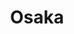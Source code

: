 ---
layout: place
title: Osaka
permalink: /kentucky/louisville/osaka.html
stateAbbr: KY
stateName: Kentucky
cityName: Louisville
seo:
  type: restaurant
  links: null
place_id: ChIJRV-GzD5zaYgR2O7nFVtgykY
photos:
  - name: >-
      places/ChIJRV-GzD5zaYgR2O7nFVtgykY/photos/AeeoHcJvpHlWmhrF5pmf4OBuAfJm7R6e43L_MXY1kbN5YiTULUPXYruY8PUOqikWhWj61fCIYTJkH02vExNWRmWt2qMYFCJYn0yexvJ5Ziwg8qbPQR9vCa6VvPB-uVtX-doF-5iApc8RhJRvUrfH9VBcQFYkZBjTupD2gI8yit0sFcCHt5pTR81Cmk28zFloYxbJqXiAyVNGFU6bwM7w3Ill4g67xpHC4Y7jbbeSJ0xXyuYDsBQeS0ZQ9oEZ2bsiGqlHrj0K8RACp9pfHUcaYHtH_zyLyBKMDN3TPt6H6d1zvGt1uZZPo1Wsm2ba8cbDPDYCL3L7WUoW2q2u4p3w-QTAM7ICE3k3FalQa-0UTAP4bzLere0gMt4mOtdCuJesB-YOMT_1tFOU0kNnsdPvVlNJCXZMMqUap-n2aibVgEDqrouOUMGB
    widthPx: 4032
    heightPx: 2268
    authorAttributions:
      - displayName: Jeff
        uri: https://maps.google.com/maps/contrib/108880555714617071361
        photoUri: >-
          https://lh3.googleusercontent.com/a-/ALV-UjUS11oZZZGzgmg4ub9FVCy5GY164rE_8ANdZAm5A0fN207zdlf5BA=s100-p-k-no-mo
    flagContentUri: >-
      https://www.google.com/local/imagery/report/?cb_client=maps_api_places.places_api&image_key=!1e10!2sCIHM0ogKEICAgICkwKjA9wE&hl=en-US
    googleMapsUri: >-
      https://www.google.com/maps/place//data=!3m4!1e2!3m2!1sCIHM0ogKEICAgICkwKjA9wE!2e10!4m2!3m1!1s0x8869733ecc865f45:0x46ca605b15e7eed8
  - name: >-
      places/ChIJRV-GzD5zaYgR2O7nFVtgykY/photos/AeeoHcJEllC13J8Q9U_yXdQCvLMDN-Uv3J--hgy2V_C3sOTHJM0Tkni6UMiumc9vGjpgJ-RSi8bBQLTWtwguF_tNy37rPuFuBMhgHYyKWJD3rJR9gJFUh664MjNHhp6bHb6CM4iMMrSzZfvInxRR6XmS1KvvKutfeIy9hf8L2hmOfrUVHtflc9lXuGsftx6udTcneABDiM54gT5mrO-teIvoOtwX4BXLMT9n-_-QGoHVKFcdj2EJPNyn0LpC9Eaczkk7iNfjX9VKDi6q_fzaGumwMfGP6fhSM_WqJACHzmil3BOMSDetJGAuEAIWI8WHWtHm7ocjEk0Q5cJjZkEe_KsN8SvS7CVhw_XXYmeM4yuLrRv-0rhvZQ5FRoVxn1ZQSW8P80mlG713N7JpPBTmCNPvz_-wBK5abNf-mWxZAgiH3EtXKQ
    widthPx: 4800
    heightPx: 2700
    authorAttributions:
      - displayName: Jackie Hawkins
        uri: https://maps.google.com/maps/contrib/101992996808677604995
        photoUri: >-
          https://lh3.googleusercontent.com/a-/ALV-UjVVqaDmYY5G4vox6gZHk6nHzdJACc4c06yLHflTPtk297p27u3e6w=s100-p-k-no-mo
    flagContentUri: >-
      https://www.google.com/local/imagery/report/?cb_client=maps_api_places.places_api&image_key=!1e10!2sCIHM0ogKEICAgICn0rDcCw&hl=en-US
    googleMapsUri: >-
      https://www.google.com/maps/place//data=!3m4!1e2!3m2!1sCIHM0ogKEICAgICn0rDcCw!2e10!4m2!3m1!1s0x8869733ecc865f45:0x46ca605b15e7eed8
  - name: >-
      places/ChIJRV-GzD5zaYgR2O7nFVtgykY/photos/AeeoHcJxvHgx7L_VzQ8HoTlLc3bqeZ79r3ieNXK-upF634ON5bb7_qeKlXCE2Uw1h7tOP4sbRft3tvy01GYrqclg-qwB2Sp4Ie_sattv2aC6SpAtyNzUnCMGfd1po3_M7samEOTWUL5SjDK3ChjPW9OZWlhlprVbcgQh9t-wYQBh8CujT7wlBUhXMzlQ2_y9_AbkwX0BbJAiYApual3pR1bVO9NVpNlDrHhpmDDSqxjE4o34k8eZU3_JEhK-G8Zso6yW5TcF0CBRF4BhHzktBumn3EJIhD6ovFiQWR50bVnuoC-tcB8w6wcA3giIsiBrfN8ANPQmNGARWURt4nNet4EJRkNPdHDZnrMmRD5aPk_04Gioj4OP2FSFNwP_OVNS7Vr6nxgmyQhLoFniOpiRm9nXeuMvjKaFxC46q3SbGf7E20_IQUuE0w8qbQanE9N49wc3
    widthPx: 4000
    heightPx: 3000
    authorAttributions:
      - displayName: schag8
        uri: https://maps.google.com/maps/contrib/100709537723932322978
        photoUri: >-
          https://lh3.googleusercontent.com/a-/ALV-UjXe6L0MBdzjyTZwhONs18e0BAFu9WuDZrltKTLEJ8VBIpFpxBxz=s100-p-k-no-mo
    flagContentUri: >-
      https://www.google.com/local/imagery/report/?cb_client=maps_api_places.places_api&image_key=!1e10!2sCIABIhADydmY9iNXCWeh7tAACkhh&hl=en-US
    googleMapsUri: >-
      https://www.google.com/maps/place//data=!3m4!1e2!3m2!1sCIABIhADydmY9iNXCWeh7tAACkhh!2e10!4m2!3m1!1s0x8869733ecc865f45:0x46ca605b15e7eed8
  - name: >-
      places/ChIJRV-GzD5zaYgR2O7nFVtgykY/photos/AeeoHcLIeE8rJipd73EA6Abwb-vukAkpwsYO8SLzwSH2s7W1xpr4zArHz9B505_h3J9PsWGf6tuZnXBNv_kwHsnQbF4uMMbGiP4XBadvc42M-pjRgQph30RETO-3ZGqqPAAj2FnUHupHCIIERaHw4_pKIWAjdMptaTlqSgj-7ZcPM1cvh6XkQIWw0fE_MGpkgq7oKvfIP86fjd-m95dkqJImAnjGBdd85xljhrGAuQameL6sFg42woGRSaITovDG4IMXqY1xX0VykvlLjPvrCRI9iylIATrvo1Ijjc0qHDHDc2-zwQi2yNKtEMMTKZKsV6tFThUbtxlBAV-mUYmDkWkzHwJy3UCwM_pWPBrPVBA8cPqylKLnzhzalbBkVztG1pMIuJ120W-o23_iD8b9gZzinncldiYPxdlMvY9ZhQFeDBGyQg
    widthPx: 3372
    heightPx: 4501
    authorAttributions:
      - displayName: Benjamin Ogden
        uri: https://maps.google.com/maps/contrib/102845968250429787296
        photoUri: >-
          https://lh3.googleusercontent.com/a-/ALV-UjWr-8FRdWV5jWwqnYJL-6ZvFrU2NvNeUTLnQw8Jt1xf9RQypMY=s100-p-k-no-mo
    flagContentUri: >-
      https://www.google.com/local/imagery/report/?cb_client=maps_api_places.places_api&image_key=!1e10!2sCIHM0ogKEICAgICO0-TZag&hl=en-US
    googleMapsUri: >-
      https://www.google.com/maps/place//data=!3m4!1e2!3m2!1sCIHM0ogKEICAgICO0-TZag!2e10!4m2!3m1!1s0x8869733ecc865f45:0x46ca605b15e7eed8
  - name: >-
      places/ChIJRV-GzD5zaYgR2O7nFVtgykY/photos/AeeoHcKtnPkl0otXPFzGWw8M7ew6mZbHNPHoIpnJ27OSbmgK-Us1Swqu0umxt5Ya-2cOm2tlJ0xAeBUTvX1kpQ2IWtqH260UaR4sUkMoV-QgqlkqsobsSqZep9avSaaS99PqSclvoHSGby8Ez_1ZuXyuGHekktjSdsp7kF4jEatFSlvFBNo3YxGjc9rYWFoCdMq8qdG-6EYjDxU2kcfHXriRz5F_-hnSYYFizg1aogaUiWAHQirr0XwIXHX5kDQHUSoemTXiViOoNMSI0IxOhP255Jv6AX0UwZAv_LTu_PjNBVvTO90UVsUDTtoqPbRXFkOfmf5wRPwsUgIGPTfxThQAKvqus5ro0RBQDcYI44XET__yJyAFLOE3STYkhyZ0YzYKquYWMBfm5pDsea_zETPP1D_7xdWcW7BWb9CqR6o7LuM
    widthPx: 3072
    heightPx: 4096
    authorAttributions:
      - displayName: Mike Terry
        uri: https://maps.google.com/maps/contrib/114678683497942051360
        photoUri: >-
          https://lh3.googleusercontent.com/a-/ALV-UjV5u26a9KfpR-zkOglyTv_rfaWnNLLZAl0oUMnCCDP6Pf0mJqIZPw=s100-p-k-no-mo
    flagContentUri: >-
      https://www.google.com/local/imagery/report/?cb_client=maps_api_places.places_api&image_key=!1e10!2sCIHM0ogKEICAgMDQzZ-BfA&hl=en-US
    googleMapsUri: >-
      https://www.google.com/maps/place//data=!3m4!1e2!3m2!1sCIHM0ogKEICAgMDQzZ-BfA!2e10!4m2!3m1!1s0x8869733ecc865f45:0x46ca605b15e7eed8
  - name: >-
      places/ChIJRV-GzD5zaYgR2O7nFVtgykY/photos/AeeoHcLB8OqkYqibKf9NvsnszN4jZNy4Ilfwt9j6Ye-2_L5yIoqvRk71hLncFi5swrRTcNPMOKDhHHzxE0AFiS8k0P77IZgZ6WWYdClZvsWs7nh7PTZU1t2hLmQC3hmYc603ANH_fmKHUcKfFwGQ5VbRWAbmeZvZPCJozVw5M__aNJiGnIo2C7Pprbrs5p6ox7Sr8i9N83nHrHTbAdXq-I4Jz06b0Lk60ZrBFkyomkhLsWbugLIXWqN2swhK34J1C3JKl65__sIK10oOr7l42EwvKHO2Pkw5vh4sRfm6JdnZLQ9mki7V5tX0wOU8v4UF3Dj1t9WicpqHXjW9Xr9DQCau723g1tvpY_TDBgOQWQ6VC1nOMaxWAAwKwOwx81WV0EQBVKIkkio9pU26wES2oY4VqzrCQ4qaw29zqm3Kic7p8Qe0qA
    widthPx: 3072
    heightPx: 4096
    authorAttributions:
      - displayName: Sean Motise
        uri: https://maps.google.com/maps/contrib/113543746018450261397
        photoUri: >-
          https://lh3.googleusercontent.com/a-/ALV-UjW96O8h195GnWxKtVOLtMs3waeLAKMMePaaL2dK8uJz2EOPLCpM=s100-p-k-no-mo
    flagContentUri: >-
      https://www.google.com/local/imagery/report/?cb_client=maps_api_places.places_api&image_key=!1e10!2sCIHM0ogKEICAgICZzvC1Eg&hl=en-US
    googleMapsUri: >-
      https://www.google.com/maps/place//data=!3m4!1e2!3m2!1sCIHM0ogKEICAgICZzvC1Eg!2e10!4m2!3m1!1s0x8869733ecc865f45:0x46ca605b15e7eed8
  - name: >-
      places/ChIJRV-GzD5zaYgR2O7nFVtgykY/photos/AeeoHcLNXYt6LcPN8JoQYJvl9vDoOiOq5LUGnAN60AJLsulTQ14my5iCF8hbbvxl9o8wubu96g2Wa2Wnu_IQYuPq7CfGrdsc5Wg7rHQXkU7nCG4XrALX8dFp7aYPk6B4smXOktCkZ6KS2LlEJ49wGx0BjYdyejdesgRe0KHJr6FFwhXoUbGVJDa3Ymg97Zjm9oUCS4bEpr3pXBbidaXA68NKHBvZ3MmbOTH-oJw1uTjnI-IC6RgbankeZ8_MzgJutc9REAY6pR1T58x-gnPq6JksvoB2qkvBx5bNzJZvuDKS3p2-nA9QaLNJ4Qs7xzI1_OmKcADKwdKklQHN5f9pd2APRB-M7nI6A-6NL06-KueC9q5aZQtuuzx0qyJx99ZGwH_rr97LQq6aewqdOpkTqDe1BOS62v9malQXLUbi4hvDuG5ypQ
    widthPx: 4032
    heightPx: 2268
    authorAttributions:
      - displayName: Jonathan Brown
        uri: https://maps.google.com/maps/contrib/113788842683822306039
        photoUri: >-
          https://lh3.googleusercontent.com/a-/ALV-UjV90VlhqQhmmqwEHp4JalPPkzSHL8MSDMUTGe3wdRXfQh2usoq_cg=s100-p-k-no-mo
    flagContentUri: >-
      https://www.google.com/local/imagery/report/?cb_client=maps_api_places.places_api&image_key=!1e10!2sCIHM0ogKEICAgIDu3qeUXA&hl=en-US
    googleMapsUri: >-
      https://www.google.com/maps/place//data=!3m4!1e2!3m2!1sCIHM0ogKEICAgIDu3qeUXA!2e10!4m2!3m1!1s0x8869733ecc865f45:0x46ca605b15e7eed8
  - name: >-
      places/ChIJRV-GzD5zaYgR2O7nFVtgykY/photos/AeeoHcKRYkpk9qAMj8JySVeLrWfsbNUTQcsjVFYVb8SOCDTGJKNRyaw19VluzmptOLldEdWq1RvJELdgKUUOIF38mhDX-9CYqDUz3v1kNJOUjmwPKlpD9b-tOlBtKtgnpkobL1rOty0gS3NeMnm4oCNtLeSWe1gSukBKb16gaYH-FBP2EX6ocuaQwv3LDGe7mF8u2x053wsxpV-iKXr6daMdC_rf1C8vbvvgZBMxVXiS37LOVhCJcT9DINPiLSs2PBUfekSmQg4UjYouUaFh04hdf0JKURNdTVcwgL3TAIArEhU9truM9TVMObXQu1Mn46bce736FGhrkOrdWEjgho8vpDcqPYQupPwAI69m6we9GeKKkjVh0DAEQ9wPpUF38hpsYkHol-eIpdNUOLJHHIIs3K8V_vt9nbu5KUoN1qHOzrF8ZQ
    widthPx: 2048
    heightPx: 1536
    authorAttributions:
      - displayName: Ahmed Salama
        uri: https://maps.google.com/maps/contrib/102594102952555566189
        photoUri: >-
          https://lh3.googleusercontent.com/a-/ALV-UjWEUUKD-tmk9f_YkM5_GZq1B-SRch-qyhbCiQ_GLf5dxL_9Q70i=s100-p-k-no-mo
    flagContentUri: >-
      https://www.google.com/local/imagery/report/?cb_client=maps_api_places.places_api&image_key=!1e10!2sCIHM0ogKEICAgICvmZ-kIg&hl=en-US
    googleMapsUri: >-
      https://www.google.com/maps/place//data=!3m4!1e2!3m2!1sCIHM0ogKEICAgICvmZ-kIg!2e10!4m2!3m1!1s0x8869733ecc865f45:0x46ca605b15e7eed8
  - name: >-
      places/ChIJRV-GzD5zaYgR2O7nFVtgykY/photos/AeeoHcK1HcVQdPTxvDC4IJ8-Wbo9rRR0GC9Fh3EnYMdSTGKGqJaQw62eXONQ25IQj_RMq7PVwThb7hUcC3d5iH-AKLRqgPBuOc8BJ1GLM4izgxFC6RCDMpZfKcQfNAqXkiwK1XiOIubsNnyL1dkbcJ3wBcP9SgaVhHwcvYixrBbTEaw-d6KQkbR28MS5981QTlLk2AEbzyMZUC6iTswxReuXY6CkAHmPj1tdpMKz0IjYmE0yGT_4vKN-zwL3G2XX6Q9_Y0TYrkWloDRuDu3U0Efcc0AuA42Sr1mrffqRU4ChauiCq9B6wnRCyFjrmuDhr3MyhQQ0uCKNlTeIJt-Yc7GXeiYvfb1WfbymGohGUWZbE9FVr8_HoqnJgY26xkO9VqJCNTMrKCebMJ1l9GYHK5foLDmis9i3qzhOBsy_WpcJAnQ
    widthPx: 4032
    heightPx: 3024
    authorAttributions:
      - displayName: Ashan Perera
        uri: https://maps.google.com/maps/contrib/102634006263944510216
        photoUri: >-
          https://lh3.googleusercontent.com/a-/ALV-UjUkzGSz7TT3PZcr7qewITaUBGzvJ0LoaaufzCQP0xplshxMGo7Hgw=s100-p-k-no-mo
    flagContentUri: >-
      https://www.google.com/local/imagery/report/?cb_client=maps_api_places.places_api&image_key=!1e10!2sCIHM0ogKEICAgIDn4vXlGQ&hl=en-US
    googleMapsUri: >-
      https://www.google.com/maps/place//data=!3m4!1e2!3m2!1sCIHM0ogKEICAgIDn4vXlGQ!2e10!4m2!3m1!1s0x8869733ecc865f45:0x46ca605b15e7eed8
  - name: >-
      places/ChIJRV-GzD5zaYgR2O7nFVtgykY/photos/AeeoHcJqhFP2AukN10JN6zHKVQcC_qpv9n8gWCZgIfeSAapYDUQTRW5WDLwnTXbNj_zgdFIuPE4-K0HYA1x41nZx4RvCok7yRJ5ZUQ7Pl2W9W06ZB3rwwoUbyhR0kz8rQ8FF-JeCRGmoMjhzKkd_lT7SeQ5Vh2d1yHJspyLlABCVmHGptv1Azyawzl_MJGWf3OW9W9keHHQB0uGQz0rLvKlPkj5u5eTq5K9Sizp1hEJ7p7qJcW3D3RTxwE2R6eqpBLCwHxvHYrxiX37NMXSNRWXrh6RzSjX253vdm-Du8V452YpZCS0QBHBqUR6SJwdK8EKggCWbNvRWRrUpUiOit6fkLyAzeq6GnDRd8__L4gqGFJTMClEifHoAx65Br50_bjrf4cp350qQE_mu2GeLfIY916Kv3M72q3PxKCve8_CPGB1v3Q
    widthPx: 4000
    heightPx: 3000
    authorAttributions:
      - displayName: Maria Mulvany
        uri: https://maps.google.com/maps/contrib/112838478848198347795
        photoUri: >-
          https://lh3.googleusercontent.com/a-/ALV-UjXxiX6aqnCJpXPvuUsP_80B_DepNdbYVMqElD7PBFkEgTLGCNtzTQ=s100-p-k-no-mo
    flagContentUri: >-
      https://www.google.com/local/imagery/report/?cb_client=maps_api_places.places_api&image_key=!1e10!2sCIHM0ogKEICAgICtkPqRPg&hl=en-US
    googleMapsUri: >-
      https://www.google.com/maps/place//data=!3m4!1e2!3m2!1sCIHM0ogKEICAgICtkPqRPg!2e10!4m2!3m1!1s0x8869733ecc865f45:0x46ca605b15e7eed8
address: 2039 Frankfort Ave, Louisville, KY 40206, USA
street: 2039 Frankfort Ave
city: Louisville
state: KY
zip: '40206'
country: USA
neighborhood: Clifton
latitude: '38.254481'
longitude: '-85.708563'
accessibility_options:
  wheelchairAccessibleParking: true
  wheelchairAccessibleEntrance: true
  wheelchairAccessibleRestroom: true
  wheelchairAccessibleSeating: true
business_status: OPERATIONAL
name: Osaka
google_maps_links:
  directionsUri: >-
    https://www.google.com/maps/dir//''/data=!4m7!4m6!1m1!4e2!1m2!1m1!1s0x8869733ecc865f45:0x46ca605b15e7eed8!3e0
  placeUri: https://maps.google.com/?cid=5100995472276319960
  writeAReviewUri: >-
    https://www.google.com/maps/place//data=!4m3!3m2!1s0x8869733ecc865f45:0x46ca605b15e7eed8!12e1
  reviewsUri: >-
    https://www.google.com/maps/place//data=!4m4!3m3!1s0x8869733ecc865f45:0x46ca605b15e7eed8!9m1!1b1
  photosUri: >-
    https://www.google.com/maps/place//data=!4m3!3m2!1s0x8869733ecc865f45:0x46ca605b15e7eed8!10e5
primary_type: Sushi Restaurant
opening_hours:
  regular: null
  current: null
secondary_opening_hours:
  regular:
    weekdayDescriptions: null
    type: null
  current:
    weekdayDescriptions: null
    type: null
phone: (502) 894-9501
price_level: PRICE_LEVEL_MODERATE
price_range: $20 &ndash; $30
rating: '4.5'
rating_count: 0
website: null
description: >-
  Explore Osaka in Louisville, KY$$$Osaka in Louisville, KY, stands out as a
  casual Japanese eatery renowned for its fresh array of sushi rolls, flavorful
  fried rice, and classic teriyaki dishes that capture the essence of authentic
  flavors. Nestled in the vibrant Clifton neighborhood, this spot offers a
  welcoming atmosphere with thoughtful accessibility features like
  wheelchair-friendly entrances and seating, making it easy for everyone to
  enjoy a meal. Diners can savor the variety of options that highlight creative
  presentations and traditional tastes, perfect for those seeking sushi
  restaurants in the area. With its moderate pricing and focus on quality
  ingredients, Osaka provides a relaxed setting for casual outings or quick
  bites, appealing to anyone exploring Japanese places near me. Whether you're
  in the mood for inventive rolls or hearty sides, this establishment delivers a
  satisfying experience that keeps locals coming back for more.
generative_summary: >-
  Explore Osaka in Louisville, KY$$$Osaka in Louisville, KY, stands out as a
  casual Japanese eatery renowned for its fresh array of sushi rolls, flavorful
  fried rice, and classic teriyaki dishes that capture the essence of authentic
  flavors. Nestled in the vibrant Clifton neighborhood, this spot offers a
  welcoming atmosphere with thoughtful accessibility features like
  wheelchair-friendly entrances and seating, making it easy for everyone to
  enjoy a meal. Diners can savor the variety of options that highlight creative
  presentations and traditional tastes, perfect for those seeking sushi
  restaurants in the area. With its moderate pricing and focus on quality
  ingredients, Osaka provides a relaxed setting for casual outings or quick
  bites, appealing to anyone exploring Japanese places near me. Whether you're
  in the mood for inventive rolls or hearty sides, this establishment delivers a
  satisfying experience that keeps locals coming back for more.
generative_disclosure: Summarized by AI using the Grok-3-Mini model.
reviews:
  - name: >-
      places/ChIJRV-GzD5zaYgR2O7nFVtgykY/reviews/ChZDSUhNMG9nS0VJQ0FnTURRelotQlhBEAE
    relativePublishTimeDescription: a month ago
    rating: 4
    text:
      text: >-
        My Son and his Fiance' was craving some Sushi and this is a place he has
        never tried so we gave it a whirl. This is located on Frankfort Ave in a
        really people friendly part of town. We ordered the Shrimp and Vegetable
        Tempura as an appetizer and each ordered a roll. I ordered the Specialty
        called the "Osaka Roll"! The other two rolls were pretty typical Derby
        Roll and Earthquake roll.

        The presentation of the Osaka Roll was fantastic and came out to the
        table where the server lit the plate and it cooked the cheese that was
        on this roll with the flames. It's pictured above with a flame along
        with the other two rolls. The whole flame presentation was very cool and
        the flavor combination was also very good.

        Service was pretty straightforward nothing over the top (average
        experience) and the ambience of the restaurant was relaxed and
        comfortable.  As it stands I would like to give this place a try again
        and try the Hibachi but I would definitely recommend the restaurant if
        you are up for a new place to check out.
      languageCode: en
    originalText:
      text: >-
        My Son and his Fiance' was craving some Sushi and this is a place he has
        never tried so we gave it a whirl. This is located on Frankfort Ave in a
        really people friendly part of town. We ordered the Shrimp and Vegetable
        Tempura as an appetizer and each ordered a roll. I ordered the Specialty
        called the "Osaka Roll"! The other two rolls were pretty typical Derby
        Roll and Earthquake roll.

        The presentation of the Osaka Roll was fantastic and came out to the
        table where the server lit the plate and it cooked the cheese that was
        on this roll with the flames. It's pictured above with a flame along
        with the other two rolls. The whole flame presentation was very cool and
        the flavor combination was also very good.

        Service was pretty straightforward nothing over the top (average
        experience) and the ambience of the restaurant was relaxed and
        comfortable.  As it stands I would like to give this place a try again
        and try the Hibachi but I would definitely recommend the restaurant if
        you are up for a new place to check out.
      languageCode: en
    authorAttribution:
      displayName: Mike Terry
      uri: https://www.google.com/maps/contrib/114678683497942051360/reviews
      photoUri: >-
        https://lh3.googleusercontent.com/a-/ALV-UjV5u26a9KfpR-zkOglyTv_rfaWnNLLZAl0oUMnCCDP6Pf0mJqIZPw=s128-c0x00000000-cc-rp-mo-ba6
    publishTime: '2025-03-13T02:59:22.356029Z'
    flagContentUri: >-
      https://www.google.com/local/review/rap/report?postId=ChZDSUhNMG9nS0VJQ0FnTURRelotQlhBEAE&d=17924085&t=1
    googleMapsUri: >-
      https://www.google.com/maps/reviews/data=!4m6!14m5!1m4!2m3!1sChZDSUhNMG9nS0VJQ0FnTURRelotQlhBEAE!2m1!1s0x8869733ecc865f45:0x46ca605b15e7eed8
  - name: >-
      places/ChIJRV-GzD5zaYgR2O7nFVtgykY/reviews/ChdDSUhNMG9nS0VJQ0FnSURfOGZtZHJ3RRAB
    relativePublishTimeDescription: 2 months ago
    rating: 5
    text:
      text: >-
        It has been a while since I’ve had decent Japanese food. Unlike some
        have said, they do honor Groupon other than on Valentine’s Day or for
        alcohol orders. I enjoyed the seafood udon, and the (flaming) Osaka roll
        that tastes like freshness. Tip: park on Bellaire & Frankfort and it’s a
        quick walk to the restaurant.
      languageCode: en
    originalText:
      text: >-
        It has been a while since I’ve had decent Japanese food. Unlike some
        have said, they do honor Groupon other than on Valentine’s Day or for
        alcohol orders. I enjoyed the seafood udon, and the (flaming) Osaka roll
        that tastes like freshness. Tip: park on Bellaire & Frankfort and it’s a
        quick walk to the restaurant.
      languageCode: en
    authorAttribution:
      displayName: Clenith Watson
      uri: https://www.google.com/maps/contrib/101628978220301483422/reviews
      photoUri: >-
        https://lh3.googleusercontent.com/a-/ALV-UjUQtYVxgxmxCDT3zudmAj30gqLiEQo7Cs3jBgcWA0SJHeagCDyS=s128-c0x00000000-cc-rp-mo-ba6
    publishTime: '2025-01-25T03:17:35.639274Z'
    flagContentUri: >-
      https://www.google.com/local/review/rap/report?postId=ChdDSUhNMG9nS0VJQ0FnSURfOGZtZHJ3RRAB&d=17924085&t=1
    googleMapsUri: >-
      https://www.google.com/maps/reviews/data=!4m6!14m5!1m4!2m3!1sChdDSUhNMG9nS0VJQ0FnSURfOGZtZHJ3RRAB!2m1!1s0x8869733ecc865f45:0x46ca605b15e7eed8
  - name: >-
      places/ChIJRV-GzD5zaYgR2O7nFVtgykY/reviews/ChZDSUhNMG9nS0VJQ0FnTUR3M1k3LVN3EAE
    relativePublishTimeDescription: 2 weeks ago
    rating: 3
    text:
      text: >-
        To see 4.5 stars on a sushi restaurant is frustrating. This place is a 3
        star restaurant at best charging for top tier sushi. If your an into
        rolls I’d still say go somewhere else for quality. That must be what’s
        bringing the reviews though. The spicy tuna roll was almost sorry
        drenched in another sauce that might have actually ruined okay spicy
        tuna. The nigiri is served lukewarm and the sushi rice the cut is over
        is horrid. You can’t forget to leave out the globs of wasabi that
        accompanied the rice. I can’t say I’m a professional by any means but
        I’d like to think the Japanese would frown on the construction of these
        rolls. Please read my view understanding I can appreciate good food that
        is not my style. This is not worth what they’re offering and they know
        that. Hence to why they have no website with a menu to check out. $26.95
        for Sushi A that had 7 pieces of Nigiri as well as a California roll
        included (I upgraded the California to the spicy tuna). That is fairly
        standard with a nice place that includes soup and salad or atleast one
        or the other.  This place is making a fortune of there poor practice of
        making sushi and I do not recommend you visiting. Sapporo provides a
        much more fulfilling experience at a much better value. I’ve tried the
        vast majority of the sushi restaurants around town. Unfortunately this
        one was another let down. I’m hopeful for the upcoming places here as
        it’s really a small market of sushi worth eating, in and outside of
        Louisville!
      languageCode: en
    originalText:
      text: >-
        To see 4.5 stars on a sushi restaurant is frustrating. This place is a 3
        star restaurant at best charging for top tier sushi. If your an into
        rolls I’d still say go somewhere else for quality. That must be what’s
        bringing the reviews though. The spicy tuna roll was almost sorry
        drenched in another sauce that might have actually ruined okay spicy
        tuna. The nigiri is served lukewarm and the sushi rice the cut is over
        is horrid. You can’t forget to leave out the globs of wasabi that
        accompanied the rice. I can’t say I’m a professional by any means but
        I’d like to think the Japanese would frown on the construction of these
        rolls. Please read my view understanding I can appreciate good food that
        is not my style. This is not worth what they’re offering and they know
        that. Hence to why they have no website with a menu to check out. $26.95
        for Sushi A that had 7 pieces of Nigiri as well as a California roll
        included (I upgraded the California to the spicy tuna). That is fairly
        standard with a nice place that includes soup and salad or atleast one
        or the other.  This place is making a fortune of there poor practice of
        making sushi and I do not recommend you visiting. Sapporo provides a
        much more fulfilling experience at a much better value. I’ve tried the
        vast majority of the sushi restaurants around town. Unfortunately this
        one was another let down. I’m hopeful for the upcoming places here as
        it’s really a small market of sushi worth eating, in and outside of
        Louisville!
      languageCode: en
    authorAttribution:
      displayName: Noah Kerr
      uri: https://www.google.com/maps/contrib/118095703957150427899/reviews
      photoUri: >-
        https://lh3.googleusercontent.com/a/ACg8ocKseanjcHxWWhK8RKmlLy20OtWCZsti_6lFJFSBwpMhz5EJRA=s128-c0x00000000-cc-rp-mo
    publishTime: '2025-03-27T18:32:09.199437Z'
    flagContentUri: >-
      https://www.google.com/local/review/rap/report?postId=ChZDSUhNMG9nS0VJQ0FnTUR3M1k3LVN3EAE&d=17924085&t=1
    googleMapsUri: >-
      https://www.google.com/maps/reviews/data=!4m6!14m5!1m4!2m3!1sChZDSUhNMG9nS0VJQ0FnTUR3M1k3LVN3EAE!2m1!1s0x8869733ecc865f45:0x46ca605b15e7eed8
  - name: >-
      places/ChIJRV-GzD5zaYgR2O7nFVtgykY/reviews/ChdDSUhNMG9nS0VJQ0FnTURReU0zQTVnRRAB
    relativePublishTimeDescription: a month ago
    rating: 4
    text:
      text: >-
        Clean location!  Great food! No live Hibachi in front of you. Largest
        Sushi list that I have seen in Louisville.
      languageCode: en
    originalText:
      text: >-
        Clean location!  Great food! No live Hibachi in front of you. Largest
        Sushi list that I have seen in Louisville.
      languageCode: en
    authorAttribution:
      displayName: Brian Rose
      uri: https://www.google.com/maps/contrib/102313004415502812122/reviews
      photoUri: >-
        https://lh3.googleusercontent.com/a/ACg8ocKX2QCp7rP8xXXMhrNuSuKdlvb1GxLL1oODgUnb4CZEGGwZCQ=s128-c0x00000000-cc-rp-mo-ba3
    publishTime: '2025-03-08T16:23:43.267019Z'
    flagContentUri: >-
      https://www.google.com/local/review/rap/report?postId=ChdDSUhNMG9nS0VJQ0FnTURReU0zQTVnRRAB&d=17924085&t=1
    googleMapsUri: >-
      https://www.google.com/maps/reviews/data=!4m6!14m5!1m4!2m3!1sChdDSUhNMG9nS0VJQ0FnTURReU0zQTVnRRAB!2m1!1s0x8869733ecc865f45:0x46ca605b15e7eed8
  - name: >-
      places/ChIJRV-GzD5zaYgR2O7nFVtgykY/reviews/ChdDSUhNMG9nS0VJQ0FnTUNneTlHS3h3RRAB
    relativePublishTimeDescription: a month ago
    rating: 5
    text:
      text: >-
        I loved the place is tiny and  cozy, the sushi was great, beef fried
        rice was good and the customer service excellent
      languageCode: en
    originalText:
      text: >-
        I loved the place is tiny and  cozy, the sushi was great, beef fried
        rice was good and the customer service excellent
      languageCode: en
    authorAttribution:
      displayName: Mayra Santana
      uri: https://www.google.com/maps/contrib/106214122196284801922/reviews
      photoUri: >-
        https://lh3.googleusercontent.com/a-/ALV-UjVZHndz6RiL81gwzUYL0msLcE3l18OM3dY0btxl6GguN5OTKftW-Q=s128-c0x00000000-cc-rp-mo-ba4
    publishTime: '2025-02-20T21:01:46.624827Z'
    flagContentUri: >-
      https://www.google.com/local/review/rap/report?postId=ChdDSUhNMG9nS0VJQ0FnTUNneTlHS3h3RRAB&d=17924085&t=1
    googleMapsUri: >-
      https://www.google.com/maps/reviews/data=!4m6!14m5!1m4!2m3!1sChdDSUhNMG9nS0VJQ0FnTUNneTlHS3h3RRAB!2m1!1s0x8869733ecc865f45:0x46ca605b15e7eed8
review_summary: >-
  What People Are Saying About the Food$$$Visitors to this sushi spot often rave
  about the tasty rolls and creative presentations that add a fun twist to their
  meals, making it a go-to for anyone hunting for great sushi options nearby.
  Many appreciate the cozy vibe and solid service that make dining out feel
  effortless and enjoyable, with comments highlighting the flavorful dishes and
  welcoming environment as standout features. While some note that certain items
  might not hit the mark for everyone in terms of freshness or value, the
  overall consensus leans positive, especially for those who love exploring
  top-rated sushi in a laid-back setting. Feedback frequently mentions the
  generous portions and variety that cater to different tastes, encouraging
  folks to try it for a reliable meal. All in all, it's a solid choice for sushi
  enthusiasts looking for honest, approachable dining that delivers on flavor
  without overpromising.
review_disclosure: Summarized by AI using the Grok-3-Mini model.
parking_options:
  freeStreetParking: true
  valetParking: false
payment_options:
  acceptsCreditCards: true
  acceptsDebitCards: true
  acceptsCashOnly: false
  acceptsNfc: true
allow_dogs: null
curbside_pickup: null
delivery: false
dine_in: true
good_for_children: null
good_for_groups: true
good_for_sports: false
live_music: false
menu_for_children: false
outdoor_seating: false
reservable: true
restroom: true
serves_beer: true
serves_breakfast: false
serves_brunch: false
serves_cocktails: true
serves_coffee: null
serves_dinner: true
serves_dessert: true
serves_lunch: true
serves_vegetarian_food: true
serves_wine: true
takeout: true
update_category: pro
places_description: >-
  One of a small chain of casual Japanese eateries known for a selection of
  traditional sushi fare.

---
